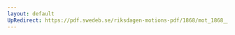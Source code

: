 ```yaml
---
layout: default
UpRedirect: https://pdf.swedeb.se/riksdagen-motions-pdf/1868/mot_1868__ak__00268/mot_1868__ak__00268_003.pdf
---
```

